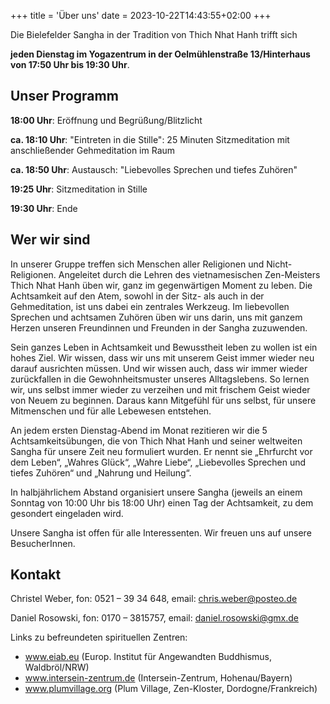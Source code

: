 +++
title = 'Über uns'
date = 2023-10-22T14:43:55+02:00
+++

Die Bielefelder Sangha in der Tradition von Thich Nhat Hanh trifft sich 

**jeden Dienstag im Yogazentrum in der Oelmühlenstraße 13/Hinterhaus von 17:50 Uhr bis 19:30 Uhr**.

## Unser Programm

**18:00 Uhr**:  Eröffnung und Begrüßung/Blitzlicht

**ca. 18:10 Uhr**: "Eintreten in die Stille": 25 Minuten Sitzmeditation mit anschließender Gehmeditation im Raum

**ca. 18:50 Uhr**: Austausch: "Liebevolles Sprechen und tiefes Zuhören"

**19:25 Uhr**: Sitzmeditation in Stille

**19:30 Uhr**: Ende

## Wer wir sind
In unserer Gruppe treffen sich Menschen aller Religionen und Nicht-Religionen. Angeleitet durch die
Lehren des vietnamesischen Zen-Meisters Thich Nhat Hanh üben wir, ganz im gegenwärtigen
Moment zu leben. Die Achtsamkeit auf den Atem, sowohl in der Sitz- als auch in der Gehmeditation,
ist uns dabei ein zentrales Werkzeug. Im liebevollen Sprechen und achtsamen Zuhören üben wir uns
darin, uns mit ganzem Herzen unseren Freundinnen und Freunden in der Sangha zuzuwenden.

Sein ganzes Leben in Achtsamkeit und Bewusstheit leben zu wollen ist ein hohes Ziel. Wir wissen,
dass wir uns mit unserem Geist immer wieder neu darauf ausrichten müssen. Und wir wissen auch,
dass wir immer wieder zurückfallen in die Gewohnheitsmuster unseres Alltagslebens. So lernen wir,
uns selbst immer wieder zu verzeihen und mit frischem Geist wieder von Neuem zu beginnen.
Daraus kann Mitgefühl für uns selbst, für unsere Mitmenschen und für alle Lebewesen entstehen.

An jedem ersten Dienstag-Abend im Monat rezitieren wir die 5 Achtsamkeitsübungen, die von Thich
Nhat Hanh und seiner weltweiten Sangha für unsere Zeit neu formuliert wurden. Er nennt sie
„Ehrfurcht vor dem Leben“, „Wahres Glück“, „Wahre Liebe“, „Liebevolles Sprechen und tiefes
Zuhören“ und „Nahrung und Heilung“.

In halbjährlichem Abstand organisiert unsere Sangha (jeweils an einem Sonntag von 10:00 Uhr bis
18:00 Uhr) einen Tag der Achtsamkeit, zu dem gesondert eingeladen wird.

Unsere Sangha ist offen für alle Interessenten. Wir freuen uns auf unsere BesucherInnen.

## Kontakt
Christel Weber, fon: 0521 – 39 34 648, email: chris.weber@posteo.de

Daniel Rosowski, fon: 0170 – 3815757, email: daniel.rosowski@gmx.de

Links zu befreundeten spirituellen Zentren:
* www.eiab.eu (Europ. Institut für Angewandten Buddhismus, Waldbröl/NRW)
* www.intersein-zentrum.de (Intersein-Zentrum, Hohenau/Bayern)
* www.plumvillage.org (Plum Village, Zen-Kloster, Dordogne/Frankreich)